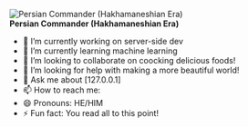 ![Persian Commander (Hakhamaneshian Era)](https://github.com/user-attachments/assets/103585ae-e3de-4db4-be40-6f340598a6c2)  
**Persian Commander (Hakhamaneshian Era)**

- 🔭 I’m currently working on server-side dev
- 🌱 I’m currently learning machine learning
- 👯 I’m looking to collaborate on coocking delicious foods!
- 🤔 I’m looking for help with making a more beautiful world!
- 💬 Ask me about [127.0.0.1]
- 📫 How to reach me:
- 😄 Pronouns: HE/HIM
- ⚡ Fun fact: You read all to this point!

